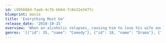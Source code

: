 ```yaml
---
id: c995660d-faeb-4c7b-bb64-7c8e32e347fc
blueprint: movie
title: 'Everything Must Go'
release_date: '2010-10-15'
overview: 'When an alcoholic relapses, causing him to lose his wife and his job, he holds a yard sale on his front lawn in an attempt to start over. A new neighbor might be the key to his return to form.'
genres: '[{"id": 35, "name": "Comedy"}, {"id": 18, "name": "Drama"}, {"id": 10749, "name": "Romance"}]'
---
```

